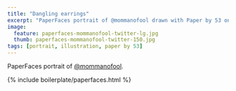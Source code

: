 ```yaml
---
title: "Dangling earrings"
excerpt: "PaperFaces portrait of @mommanofool drawn with Paper by 53 on an iPad."
image: 
  feature: paperfaces-mommanofool-twitter-lg.jpg
  thumb: paperfaces-mommanofool-twitter-150.jpg
tags: [portrait, illustration, paper by 53]
---
```


PaperFaces portrait of [@mommanofool](http://twitter.com/mommanofool).

{% include boilerplate/paperfaces.html %}